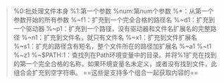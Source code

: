 > %0:批处理文件本身
%1:第一个参数
%num:第num个参数
%*：从第一个参数开始的所有参数
%~f1：扩充到一个完全合格的路径名
%~d1：扩充到一个驱动器
%~p1：扩充到一个路径，没有驱动器和文件名扩展名的完整路径
%~n1：扩充到文件名，就只有文件名
%~x1：扩充到文件扩展名
%~s1：扩充的路径含有短名，整个文件所在的路径加扩展名
%~a1
%~t1
%~z1
%~$PATH:1：查找列在Path环境变量中的目录。并将%1扩充在找到的第一个完全合格的名称，如果环境变量名未定义，或者没有找到文件，此组合会扩充到空字符串。
==这些是支持多个组合一起获取内容的==